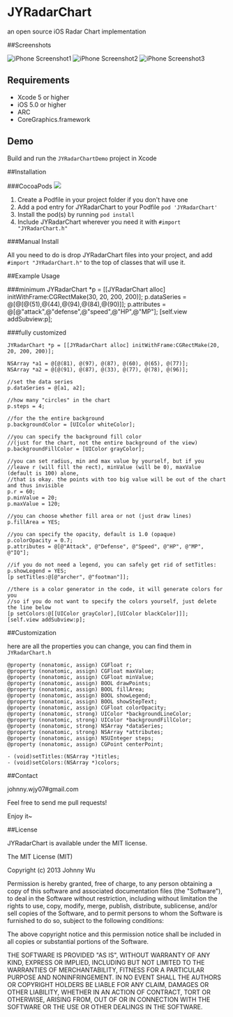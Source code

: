 # JYRadarChart 


an open source iOS Radar Chart implementation


##Screenshots

![iPhone Screenshot1](https://github.com/johnnywjy/JYRadarChart/blob/master/screenshots/screenshot_1.png?raw=true)
![iPhone Screenshot2](https://github.com/johnnywjy/JYRadarChart/blob/master/screenshots/screenshot_2.png?raw=true)
![iPhone Screenshot3](https://github.com/johnnywjy/JYRadarChart/blob/master/screenshots/screenshot_3.png?raw=true)


## Requirements
* Xcode 5 or higher
* iOS 5.0 or higher
* ARC
* CoreGraphics.framework

## Demo

Build and run the `JYRadarChartDemo` project in Xcode


##Installation

###CocoaPods
<img src="http://cocoapod-badges.herokuapp.com/v/JYRadarChart/badge.png"/>

1. Create a Podfile in your project folder if you don't have one
2. Add a pod entry for JYRadarChart to your Podfile `pod 'JYRadarChart'`
3. Install the pod(s) by running `pod install`
4. Include JYRadarChart wherever you need it with `#import "JYRadarChart.h"`

###Manual Install

All you need to do is drop JYRadarChart files into your project, and add `#import "JYRadarChart.h"` to the top of classes that will use it.


##Example Usage

###minimum
	JYRadarChart *p = [[JYRadarChart alloc] initWithFrame:CGRectMake(30, 20, 200, 200)];
    p.dataSeries = @[@[@(51),@(44),@(94),@(84),@(90)]];
    p.attributes = @[@"attack",@"defense",@"speed",@"HP",@"MP"];
	[self.view addSubview:p];


###fully customized

    JYRadarChart *p = [[JYRadarChart alloc] initWithFrame:CGRectMake(20, 20, 200, 200)];

	NSArray *a1 = @[@(81), @(97), @(87), @(60), @(65), @(77)];
	NSArray *a2 = @[@(91), @(87), @(33), @(77), @(78), @(96)];
	
	//set the data series
	p.dataSeries = @[a1, a2];
	
	//how many "circles" in the chart 
	p.steps = 4;
	
	//for the the entire background
	p.backgroundColor = [UIColor whiteColor];
	
	//you can specify the background fill color
	//(just for the chart, not the entire background of the view)
	p.backgroundFillColor = [UIColor grayColor];

	//you can set radius, min and max value by yourself, but if you
	//leave r (will fill the rect), minValue (will be 0), maxValue (default is 100) alone, 
	//that is okay. the points with too big value will be out of the chart and thus invisible
	p.r = 60;
	p.minValue = 20;
	p.maxValue = 120;
	
	//you can choose whether fill area or not (just draw lines) 
	p.fillArea = YES;
    
	//you can specify the opacity, default is 1.0 (opaque)
	p.colorOpacity = 0.7;
	p.attributes = @[@"Attack", @"Defense", @"Speed", @"HP", @"MP", @"IQ"];
	
	//if you do not need a legend, you can safely get rid of setTitles:
	p.showLegend = YES;
	[p setTitles:@[@"archer", @"footman"]];
	
	//there is a color generator in the code, it will generate colors for you
	//so if you do not want to specify the colors yourself, just delete the line below
	[p setColors:@[[UIColor grayColor],[UIColor blackColor]]];
	[self.view addSubview:p];



##Customization

here are all the properties you can change, you can find them in `JYRadarChart.h`

```
@property (nonatomic, assign) CGFloat r;
@property (nonatomic, assign) CGFloat maxValue;
@property (nonatomic, assign) CGFloat minValue;
@property (nonatomic, assign) BOOL drawPoints;
@property (nonatomic, assign) BOOL fillArea;
@property (nonatomic, assign) BOOL showLegend;
@property (nonatomic, assign) BOOL showStepText;
@property (nonatomic, assign) CGFloat colorOpacity;
@property (nonatomic, strong) UIColor *backgroundLineColor;
@property (nonatomic, strong) UIColor *backgroundFillColor;
@property (nonatomic, strong) NSArray *dataSeries;
@property (nonatomic, strong) NSArray *attributes;
@property (nonatomic, assign) NSUInteger steps;
@property (nonatomic, assign) CGPoint centerPoint;

- (void)setTitles:(NSArray *)titles;
- (void)setColors:(NSArray *)colors;
```


##Contact

johnny.wjy07#gmail.com

Feel free to send me pull requests!

Enjoy it~


##License

JYRadarChart is available under the MIT license.

The MIT License (MIT)

Copyright (c) 2013 Johnny Wu

Permission is hereby granted, free of charge, to any person obtaining a copy of
this software and associated documentation files (the "Software"), to deal in
the Software without restriction, including without limitation the rights to
use, copy, modify, merge, publish, distribute, sublicense, and/or sell copies of
the Software, and to permit persons to whom the Software is furnished to do so,
subject to the following conditions:

The above copyright notice and this permission notice shall be included in all
copies or substantial portions of the Software.

THE SOFTWARE IS PROVIDED "AS IS", WITHOUT WARRANTY OF ANY KIND, EXPRESS OR
IMPLIED, INCLUDING BUT NOT LIMITED TO THE WARRANTIES OF MERCHANTABILITY, FITNESS
FOR A PARTICULAR PURPOSE AND NONINFRINGEMENT. IN NO EVENT SHALL THE AUTHORS OR
COPYRIGHT HOLDERS BE LIABLE FOR ANY CLAIM, DAMAGES OR OTHER LIABILITY, WHETHER
IN AN ACTION OF CONTRACT, TORT OR OTHERWISE, ARISING FROM, OUT OF OR IN
CONNECTION WITH THE SOFTWARE OR THE USE OR OTHER DEALINGS IN THE SOFTWARE.